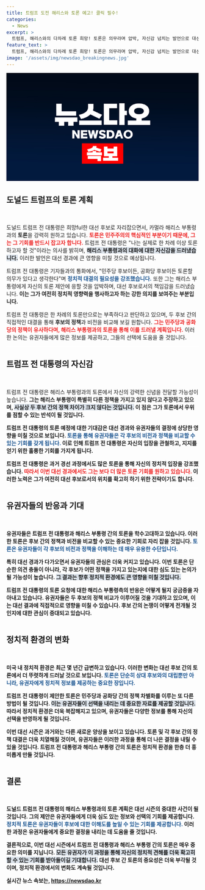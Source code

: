 ```yaml
---
title: 트럼프 도전 해리스와 토론 예고! 클릭 필수!
categories:
  - News
excerpt: >
  트럼프, 해리스와의 다차례 토론 희망! 토론은 의무라며 압박, 자신감 넘치는 발언으로 대선 열기를 고조시키고 있습니다. 클릭하고 자세한 내용 확인하세요!
feature_text: >
  트럼프, 해리스와의 다차례 토론 희망! 토론은 의무라며 압박, 자신감 넘치는 발언으로 대선 열기를 고조시키고 있습니다. 클릭하고 자세한 내용 확인하세요!
image: '/assets/img/newsdao_breakingnews.jpg'
---
```


<p><img src="/assets/img/newsdao_breakingnews.jpg" alt="ranknews 속보" /></p>

<h2 data-ke-size="size26">도널드 트럼프의 토론 계획</h2>

<p data-ke-size="size16">&nbsp;</p>

<p>도널드 트럼프 전 대통령은 희망ful한 대선 후보로 자리잡으면서, 카멀라 해리스 부통령과의 <b>토론</b>을 강력히 원하고 있습니다. <b><span style="color: #ee2323;">토론은 민주주의의 핵심적인 부분이기 때문에, 그는 그 기회를 반드시 잡고자 합니다.</span></b> 트럼프 전 대통령은 "나는 실제로 한 차례 이상 토론하고자 할 것"이라는 의사를 밝히며, <b><span style="background-color: #21538527;">해리스 부통령과의 대화에 대한 자신감을 드러냈습니다.</span></b> 이러한 발언은 대선 경과에 큰 영향을 미칠 것으로 예상됩니다.</p>

<p>트럼프 전 대통령은 기자들과의 통화에서, "민주당 후보이든, 공화당 후보이든 토론할 의무가 있다고 생각한다"며 <b><span style="color: #1a5490;">정치적 대결의 필요성을 강조했습니다.</span></b> 또한 그는 해리스 부통령에게 자신의 토론 제안에 응할 것을 압박하며, 대선 후보로서의 책임감을 드러냈습니다. <b>이는 그가 여전히 정치적 영향력을 행사하고자 하는 강한 의지를 보여주는 부분입니다.</b></p>

<p>트럼프 전 대통령은 한 차례의 토론만으로는 부족하다고 판단하고 있으며, 두 후보 간의 직접적인 대결을 통해 <b>후보의 정책</b>과 비전을 비교해 보길 원합니다. <b><span style="color: #ee2323;">그는 민주당과 공화당의 정책이 유사하다며, 해리스 부통령과의 토론을 통해 이를 드러낼 계획입니다.</span></b> 이러한 논의는 유권자들에게 많은 정보를 제공하고, 그들의 선택에 도움을 줄 것입니다.</p>

<hr style="height:1px; border:none; background:white;" />

<h2 data-ke-size="size26">트럼프 전 대통령의 자신감</h2>

<p data-ke-size="size16">&nbsp;</p>

<p>트럼프 전 대통령은 해리스 부통령과의 토론에서 자신의 강력한 신념을 전달할 가능성이 높습니다. <b>그는 해리스 부통령이 특별히 다른 정책을 가지고 있지 않다고 주장하고 있으며, <b><span style="background-color: #21538527;">사실상 두 후보 간의 정책 차이가 크지 않다는 것입니다.</span></b> 이 점은 그가 토론에서 우위를 점할 수 있는 반석이 될 것입니다.</p>

<p>트럼프 전 대통령의 토론 예정에 대한 기대감은 대선 경과와 유권자들의 결정에 상당한 영향을 미칠 것으로 보입니다. <b><span style="color: #1a5490;">토론을 통해 유권자들은 각 후보의 비전과 정책을 비교할 수 있는 기회를 갖게 됩니다.</span></b> 이로 인해 트럼프 전 대통령은 자신의 입장을 관철하고, 지지를 얻기 위한 훌륭한 기회를 가지게 됩니다. </p>

<p>트럼프 전 대통령은 과거 경선 과정에서도 많은 토론을 통해 자신의 정치적 입장을 강조했습니다. <b><span style="color: #ee2323;">따라서 이번 대선 경과에서도 그는 보다 더 많은 토론 기회를 원하고 있습니다.</span></b> 이러한 노력은 그가 여전히 대선 후보로서의 위치를 확고히 하기 위한 전략이기도 합니다.</p>

<hr style="height:1px; border:none; background:white;" />

<h2 data-ke-size="size26">유권자들의 반응과 기대</h2>

<p data-ke-size="size16">&nbsp;</p>

<p>유권자들은 트럼프 전 대통령과 해리스 부통령 간의 토론을 학수고대하고 있습니다. <b>이러한 토론은 후보 간의 정책과 비전을 비교할 수 있는 중요한 기회로 자리 잡을 것입니다.</b> <b><span style="color: #1a5490;">토론은 유권자들이 각 후보의 비전과 정책을 이해하는 데 매우 유용한 수단입니다.</span></b></p>

<p>특히 대선 경과가 다가오면서 유권자들의 관심은 더욱 커지고 있습니다. 이번 토론은 단순한 의견 충돌이 아니라, 각 후보가 어떤 정책을 가지고 있는지에 대한 심도 있는 논의가 될 가능성이 높습니다. <b><span style="background-color: #21538527;">그 결과는 향후 정치적 환경에도 큰 영향을 미칠 것입니다.</span></b></p>

<p>트럼프 전 대통령의 토론 요청에 대한 해리스 부통령측의 반응은 어떻게 될지 궁금증을 자아내고 있습니다. 유권자들은 두 후보의 정책 비교가 이루어질 것을 기대하고 있으며, 이는 대선 결과에 직접적으로 영향을 미칠 수 있습니다. <b>후보 간의 논쟁이 어떻게 전개될 것인지에 대한 관심이 증대되고 있습니다.</b></p>

<hr style="height:1px; border:none; background:white;" />

<h2 data-ke-size="size26">정치적 환경의 변화</h2>

<p data-ke-size="size16">&nbsp;</p>

<p>미국 내 정치적 환경은 최근 몇 년간 급변하고 있습니다. <b>이러한 변화는 대선 후보 간의 토론에서 더 뚜렷하게 드러날 것으로 보입니다.</b> <b><span style="color: #1a5490;">토론은 단순히 상대 후보와의 대립뿐만 아니라, 유권자에게 정치적 정보를 제공하는 중요한 장입니다.</span></b></p>

<p>트럼프 전 대통령이 제안한 토론은 민주당과 공화당 간의 정책 차별화를 이루는 또 다른 방법이 될 것입니다. <b><span style="background-color: #21538527;">이는 유권자들이 선택을 내리는 데 중요한 자료를 제공할 것입니다.</span></b> 따라서 정치적 환경은 더욱 복잡해지고 있으며, 유권자들은 다양한 정보를 통해 자신의 선택을 반영하게 될 것입니다.</p>

<p>이번 대선 시즌은 과거와는 다른 새로운 양상을 보이고 있습니다. 토론 및 각 후보 간의 정책 대결은 더욱 치열해질 것이며, 유권자들은 이러한 과정을 통해 더 나은 결정을 내릴 수 있을 것입니다. <b>트럼프 전 대통령과 해리스 부통령 간의 토론은 정치적 환경을 한층 더 흥미롭게 만들 것입니다.</b></p>

<hr style="height:1px; border:none; background:white;" />

<h2 data-ke-size="size26">결론</h2>

<p data-ke-size="size16">&nbsp;</p>

<p>도널드 트럼프 전 대통령의 해리스 부통령과의 토론 계획은 대선 시즌의 중대한 사건이 될 것입니다. <b>그의 제안은 유권자들에게 더욱 심도 있는 정보와 선택의 기회를 제공합니다.</b> <b><span style="color: #1a5490;">정치적 토론은 유권자들이 후보에 대한 이해도를 높일 수 있는 기회를 제공합니다.</span></b> 이러한 과정은 유권자들에게 중요한 결정을 내리는 데 도움을 줄 것입니다.</p>

<p>결론적으로, 이번 대선 시즌에서 트럼프 전 대통령과 해리스 부통령 간의 토론은 매우 중요한 의미를 지닙니다. <b><span style="background-color: #21538527;">모든 유권자가 이 과정을 통해 자신의 정치적 견해를 더욱 확고히 할 수 있는 기회를 받아들이길 기대합니다.</span></b> 
<b>대선 후보 간 토론의 중요성은 더욱 부각될 것이며, 정치적 환경에서의 변화도 계속될 것입니다.</b></p>
실시간 뉴스 속보는, <a href="https://newsdao.kr" rel="dofollow">https://newsdao.kr</a>


